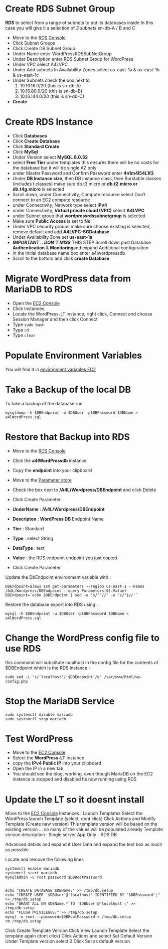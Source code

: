 # Create RDS Subnet Group
**RDS** to select from a range of subnets to put its databases inside
In this case you will give it a selection of *3 subnets* sn-db-A / B and C

* Move to the [RDS Console]( https://console.aws.amazon.com/rds/home?region=us-east-1#)
* Click Subnet Groups
* Click Create DB Subnet Group
* Under Name enter WordPressRDSSubNetGroup
* Under Description enter RDS Subnet Group for WordPress
* Under VPC select A4LVPC
* Under Add subnets In Availability Zones select us-east-1a & us-east-1b & us-east-1c
* Under Subnets check the box next to
   1. 10.16.16.0/20 (this is sn-db-A)
   2. 10.16.80.0/20 (this is sn-db-B)
   3. 10.16.144.0/20 (this is sn-db-C)
* **Create**

# Create RDS Instance

* Click **Databases**
* Click **Create Database**
* Click **Standard Create**
* Click **MySql**
* Under Version select **MySQL 8.0.32**
* select **Free Tier** under templates this ensures there will be no costs for the database but it will be single AZ only
* under Master Password and Confirm Password enter **4n1m4l54L1f3**
* Under **DB Instance size**, then DB instance class, then Burstable classes (includes t classes) make sure db.t3.micro or **db.t2.micro or db.t4g.micro** is selected
* Scroll down, under Connectivity, Compute resource select Don’t connect to an EC2 compute resource
* under Connectivity, Network type select **IPv4**
* under Connectivity, **Virtual private cloud (VPC)** select **A4LVPC**
* under Subnet group that **wordpressrdssubnetgroup** is selected
* Make sure **Public Access** is set to **No**
* Under VPC security groups make sure choose existing is selected, remove default and add **A4LVPC-SGDatabase**
* Under Availability Zone set **us-east-1a**
* ***IMPORTANT .. DON'T MISS*** THIS STEP Scroll down past Database **Authentication** & **Monitoring**and expand Additional configuration
* in the Initial database name box enter a4lwordpressdb
* Scroll to the bottom and click **create Database**

# Migrate WordPress data from MariaDB to RDS

* Open the [EC2 Console](https://console.aws.amazon.com/ec2/v2/home?region=us-east-1#Home:)
* Click Instances
* Locate the WordPress-LT instance, right click, Connect and choose Session Manager and then click Connect
* Type ```sudo bash```
* Type ``cd``
* Type ```clear```

# Populate Environment Variables
You will find it in [environment variables EC2](./manual_env.md)

# Take a Backup of the local DB
To take a backup of the database run

```
mysqldump -h $DBEndpoint -u $DBUser -p$DBPassword $DBName > a4lWordPress.sql
```

# Restore that Backup into RDS

* Move to the [RDS Console](https://console.aws.amazon.com/rds/home?region=us-east-1#databases:)
* Click the **a4lWordPressdb** instance
* Copy the **endpoint** into your clipboard
* Move to the [Parameter store](https://console.aws.amazon.com/systems-manager/parameters?region=us-east-1)
* Check the box next to **/A4L/Wordpress/DBEndpoint** and click Delete 
* Click Create Parameter
 
* **UnderName** : **/A4L/Wordpress/DBEndpoint**
* **Descripton** : **WordPress DB** Endpoint Name
* **Tier** : Standard
* **Type** : select String
* **DataType** :  text
* **Value** : the RDS endpoint endpoint you just copied
* Click Create Parameter

Update the DbEndpoint environment variable with :

```
DBEndpoint=$(aws ssm get-parameters --region us-east-1 --names /A4L/Wordpress/DBEndpoint --query Parameters[0].Value)
DBEndpoint=`echo $DBEndpoint | sed -e 's/^"//' -e 's/"$//'`
```

Restore the database export into RDS using : 
```
mysql -h $DBEndpoint -u $DBUser -p$DBPassword $DBName < a4lWordPress.sql 
```
# Change the WordPress config file to use RDS 
this command will substitute localhost in the config file for the contents of $DBEndpoint which is the RDS instance :
```
sudo sed -i "s/'localhost'/'$DBEndpoint'/g" /var/www/html/wp-config.php
```

# Stop the MariaDB Service

```
sudo systemctl disable mariadb
sudo systemctl stop mariadb
```
# Test WordPress
* Move to the [EC2 Console](https://console.aws.amazon.com/ec2/v2/home?region=us-east-1#Instances:sort=desc:tag:Name)
* Select the **WordPress-LT** Instance
* copy the **IPv4 Public IP** into your clipboard
* Open the IP in a new tab
* You should see the blog, working, even though MariaDB on the EC2 instance is stopped and disabled Its now running using RDS

# Update the LT so it doesnt install
Move to the [EC2 Console](https://console.aws.amazon.com/ec2/v2/home?region=us-east-1#Home:)
Instances : Launch Templates
Select the WordPress launch Template (select, dont click) Click Actions and Modify Template (Create new version)
This template version will be based on the existing version ... so many of the values will be populated already
Template version description : Single server App Only - RDS DB

Advanced details and expand it
User Data and expand the text box as much as possible

Locate and remove the following lines 
```
systemctl enable mariadb
systemctl start mariadb
mysqladmin -u root password $DBRootPassword


echo "CREATE DATABASE $DBName;" >> /tmp/db.setup
echo "CREATE USER '$DBUser'@'localhost' IDENTIFIED BY '$DBPassword';" >> /tmp/db.setup
echo "GRANT ALL ON $DBName.* TO '$DBUser'@'localhost';" >> /tmp/db.setup
echo "FLUSH PRIVILEGES;" >> /tmp/db.setup
mysql -u root --password=$DBRootPassword < /tmp/db.setup
rm /tmp/db.setup
```
Click Create Template Version
Click View Launch Template
Select the template again (dont click) Click Actions and select Set Default Version
Under Template version select 2
Click Set as default version
